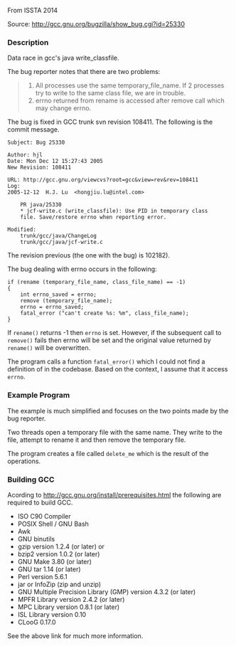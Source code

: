From ISSTA 2014

Source: http://gcc.gnu.org/bugzilla/show_bug.cgi?id=25330

### Description
Data race in gcc's java write_classfile.

The bug reporter notes that there are two problems:

> 1. All processes use the same temporary_file_name. If 2 processes try to
> write to the same class file, we are in trouble.
> 2. errno returned from rename is accessed after remove call which
> may change errno.

The bug is fixed in GCC trunk svn revision 108411. The following is the commit
message.

~~~~~~~~~~
Subject: Bug 25330

Author: hjl
Date: Mon Dec 12 15:27:43 2005
New Revision: 108411

URL: http://gcc.gnu.org/viewcvs?root=gcc&view=rev&rev=108411
Log:
2005-12-12  H.J. Lu  <hongjiu.lu@intel.com>

    PR java/25330
    * jcf-write.c (write_classfile): Use PID in temporary class
    file. Save/restore errno when reporting error.

Modified:
    trunk/gcc/java/ChangeLog
    trunk/gcc/java/jcf-write.c
~~~~~~~~~~

The revision previous (the one with the bug) is 102182).

The bug dealing with errno occurs in the following:

~~~~~~~~~~
if (rename (temporary_file_name, class_file_name) == -1)
{
    int errno_saved = errno;
    remove (temporary_file_name);
    errno = errno_saved;
    fatal_error ("can't create %s: %m", class_file_name);
}
~~~~~~~~~~
If `rename()` returns -1 then `errno` is set. However, if the subsequent call
to `remove()` fails then errno will be set and the original value returned by
`rename()` will be overwritten.

The program calls a function `fatal_error()` which I could not find a
definition of in the codebase. Based on the context, I assume that it access `errno`.


### Example Program
The example is much simplified and focuses on the two points made by the bug
reporter.

Two threads open a temporary file with the same name. They write to the file, attempt to rename it and then remove the temporary file.

The program creates a file called `delete_me` which is the result of the operations. 

### Building GCC
Acording to http://gcc.gnu.org/install/prerequisites.html the following are
required to build GCC.

*   ISO C90 Compiler
*   POSIX Shell / GNU Bash
*   Awk
*   GNU binutils
*   gzip version 1.2.4 (or later) or
*   bzip2 version 1.0.2 (or later)
*   GNU Make 3.80 (or later)
*   GNU tar 1.14 (or later)
*   Perl version 5.6.1
*   jar or InfoZip (zip and unzip)
*   GNU Multiple Precision Library (GMP) version 4.3.2 (or later)
*   MPFR Library version 2.4.2 (or later)
*   MPC Library version 0.8.1 (or later)
*   ISL Library version 0.10
*   CLooG 0.17.0

See the above link for much more information.

